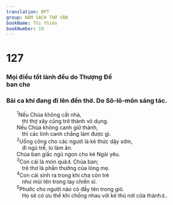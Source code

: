 ```yaml
---
translation: BPT
group: NĂM SÁCH THƠ VĂN
bookName: Thi thiên 
bookNumber: 19
---
```


<div class="title"><h1>127</h1><h3>Mọi điều tốt lành đều do Thượng Đế<br/>ban cho</h3><h3>Bài ca khi đang đi lên đền thờ. Do Sô-lô-môn sáng tác.</h3></div>
<span class="verse thi_127_1">  <sup>1</sup>Nếu Chúa không cất nhà,<br/>   thì thợ xây cũng trở thành vô dụng.<br/>  Nếu Chúa không canh giữ thành,<br/>   thì các lính canh chẳng làm được gì.<br/></span>
<span class="verse thi_127_2">  <sup>2</sup>Uổng công cho các ngươi là kẻ thức dậy sớm,<br/>   đi ngủ trễ, lo làm ăn.<br/>  Chúa ban giấc ngủ ngon cho kẻ Ngài yêu.<br/></span>
<span class="verse thi_127_3">  <sup>3</sup>Con cái là món quà<a data-toggle="tooltip" data-placement="bottom" title="Hay “di sản.” Từ ngữ nầy thường ám chỉ đất đai mà Thượng Đế cấp cho mỗi gia đình trong Ít-ra-en.">⚓</a> Chúa ban;<br/>   trẻ thơ là phần thưởng của lòng mẹ.<br/></span>
<span class="verse thi_127_4">  <sup>4</sup>Con cái sinh ra trong khi cha còn trẻ<br/>   như mũi tên trong tay chiến sĩ.<br/></span>
<span class="verse thi_127_5">  <sup>5</sup>Phước cho người nào có đầy tên trong giỏ.<br/>   Họ sẽ có ưu thế khi chống nhau với kẻ thù nơi cửa thành<a data-toggle="tooltip" data-placement="bottom" title="Đây có thể nghĩa là đánh nhau với quân thù để bảo vệ thành phố hay là thắng một vụ kiện được xét xử nơi cửa thành.">⚓</a>.<br/></span>
